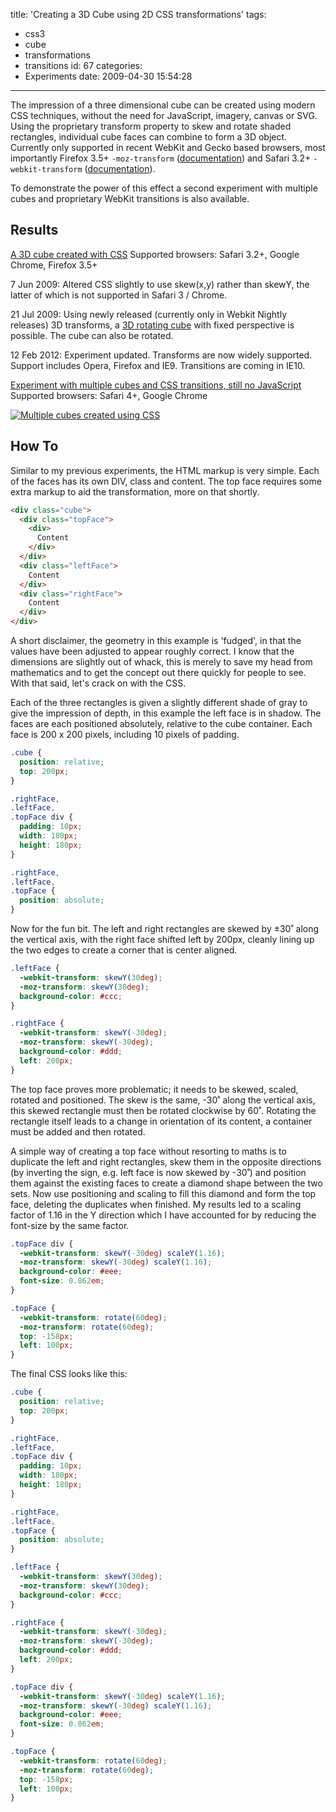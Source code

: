 title: 'Creating a 3D Cube using 2D CSS transformations'
tags:
  - css3
  - cube
  - transformations
  - transitions
id: 67
categories:
  - Experiments
date: 2009-04-30 15:54:28
---

The impression of a three dimensional cube can be created using modern CSS techniques, without the need for JavaScript, imagery, canvas or SVG. Using the proprietary transform property to skew and rotate shaded rectangles, individual cube faces can combine to form a 3D object. Currently only supported in recent WebKit and Gecko based browsers, most importantly Firefox 3.5+ `-moz-transform` ([documentation](https://developer.mozilla.org/En/CSS/CSS_transform_functions)) and Safari 3.2+ `-webkit-transform` ([documentation](http://webkit.org/specs/CSSVisualEffects/CSSTransforms.html)).

To demonstrate the power of this effect a second experiment with multiple cubes and proprietary WebKit transitions is also available.

## Results

[A 3D cube created with CSS](/experiments/cube/)
Supported browsers: Safari 3.2+, Google Chrome, Firefox 3.5+

<time datetime="2009-06-7">7 Jun 2009</time>: Altered CSS slightly to use skew(x,y) rather than skewY, the latter of which is not supported in Safari 3 / Chrome.

<time datetime="2009-07-21">21 Jul 2009</time>: Using newly released (currently only in Webkit Nightly releases) 3D transforms, a [3D rotating cube](/2009-07/animated-css3-cube-interface-using-3d-transforms/) with fixed perspective is possible. The cube can also be rotated.

<time datetime="2012-02-12">12 Feb 2012</time>: Exper­i­ment updated. Transforms are now widely sup­ported. Support includes Opera, Fire­fox and IE9\. Transitions are coming in IE10.

[Experiment with multiple cubes and CSS transitions, still no JavaScript](/experiments/cube/multiCubes.html)
Supported browsers: Safari 4+, Google Chrome

[![Multiple cubes created using CSS](http://host.trivialbeing.org/up/small/multiple-cubes-css.png)](http://host.trivialbeing.org/up/multiple-cubes-css.png)

## How To

Similar to my previous experiments, the HTML markup is very simple. Each of the faces has its own DIV, class and content. The top face requires some extra markup to aid the transformation, more on that shortly.

```html
<div class="cube">
  <div class="topFace">
    <div>
      Content
    </div>
  </div>
  <div class="leftFace">
    Content
  </div>
  <div class="rightFace">
    Content
  </div>
</div>
```

A short disclaimer, the geometry in this example is 'fudged', in that the values have been adjusted to appear roughly correct. I know that the dimensions are slightly out of whack, this is merely to save my head from mathematics and to get the concept out there quickly for people to see. With that said, let's crack on with the CSS.

Each of the three rectangles is given a slightly different shade of gray to give the impression of depth, in this example the left face is in shadow. The faces are each positioned absolutely, relative to the cube container. Each face is 200 x 200 pixels, including 10 pixels of padding.

```css
.cube {
  position: relative;
  top: 200px;
}

.rightFace,
.leftFace,
.topFace div {
  padding: 10px;
  width: 180px;
  height: 180px;
}

.rightFace,
.leftFace,
.topFace {
  position: absolute;
}
```

Now for the fun bit. The left and right rectangles are skewed by ±30˚ along the vertical axis, with the right face shifted left by 200px, cleanly lining up the two edges to create a corner that is center aligned.

```css
.leftFace {
  -webkit-transform: skewY(30deg);
  -moz-transform: skewY(30deg);
  background-color: #ccc;
}

.rightFace {
  -webkit-transform: skewY(-30deg);
  -moz-transform: skewY(-30deg);
  background-color: #ddd;
  left: 200px;
}
```

The top face proves more problematic; it needs to be skewed, scaled, rotated and positioned. The skew is the same, -30˚ along the vertical axis, this skewed rectangle must then be rotated clockwise by 60˚. Rotating the rectangle itself leads to a change in orientation of its content, a container must be added and then rotated.

A simple way of creating a top face without resorting to maths is to duplicate the left and right rectangles, skew them in the opposite directions (by inverting the sign, e.g. left face is now skewed by -30˚) and position them against the existing faces to create a diamond shape between the two sets. Now use positioning and scaling to fill this diamond and form the top face, deleting the duplicates when finished. My results led to a scaling factor of 1.16 in the Y direction which I have accounted for by reducing the font-size by the same factor.

```css
.topFace div {
  -webkit-transform: skewY(-30deg) scaleY(1.16);
  -moz-transform: skewY(-30deg) scaleY(1.16);
  background-color: #eee;
  font-size: 0.862em;
}

.topFace {
  -webkit-transform: rotate(60deg);
  -moz-transform: rotate(60deg);
  top: -158px;
  left: 100px;
}
```

The final CSS looks like this:

```css
.cube {
  position: relative;
  top: 200px;
}

.rightFace,
.leftFace,
.topFace div {
  padding: 10px;
  width: 180px;
  height: 180px;
}

.rightFace,
.leftFace,
.topFace {
  position: absolute;
}

.leftFace {
  -webkit-transform: skewY(30deg);
  -moz-transform: skewY(30deg);
  background-color: #ccc;
}

.rightFace {
  -webkit-transform: skewY(-30deg);
  -moz-transform: skewY(-30deg);
  background-color: #ddd;
  left: 200px;
}

.topFace div {
  -webkit-transform: skewY(-30deg) scaleY(1.16);
  -moz-transform: skewY(-30deg) scaleY(1.16);
  background-color: #eee;
  font-size: 0.862em;
}

.topFace {
  -webkit-transform: rotate(60deg);
  -moz-transform: rotate(60deg);
  top: -158px;
  left: 100px;
}
```
